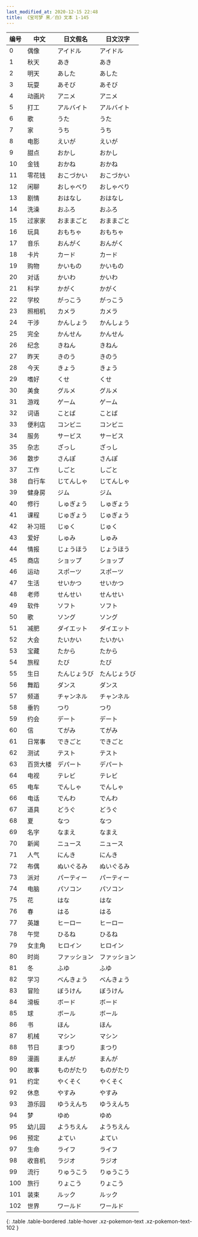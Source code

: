 ```yaml
---
last_modified_at: 2020-12-15 22:48
title: 《宝可梦 黑／白》文本 1-145
---
```

| 编号 | 中文 | 日文假名 | 日文汉字 |
| ---- | ---- | ---- | --- |
| 0 | 偶像 | アイドル | アイドル |
| 1 | 秋天 | あき | あき |
| 2 | 明天 | あした | あした |
| 3 | 玩耍 | あそび | あそび |
| 4 | 动画片 | アニメ | アニメ |
| 5 | 打工 | アルバイト | アルバイト |
| 6 | 歌 | うた | うた |
| 7 | 家 | うち | うち |
| 8 | 电影 | えいが | えいが |
| 9 | 甜点 | おかし | おかし |
| 10 | 金钱 | おかね | おかね |
| 11 | 零花钱 | おこづかい | おこづかい |
| 12 | 闲聊 | おしゃべり | おしゃべり |
| 13 | 剧情 | おはなし | おはなし |
| 14 | 洗澡 | おふろ | おふろ |
| 15 | 过家家 | おままごと | おままごと |
| 16 | 玩具 | おもちゃ | おもちゃ |
| 17 | 音乐 | おんがく | おんがく |
| 18 | 卡片 | カード | カード |
| 19 | 购物 | かいもの | かいもの |
| 20 | 对话 | かいわ | かいわ |
| 21 | 科学 | かがく | かがく |
| 22 | 学校 | がっこう | がっこう |
| 23 | 照相机 | カメラ | カメラ |
| 24 | 干涉 | かんしょう | かんしょう |
| 25 | 完全 | かんせん | かんせん |
| 26 | 纪念 | きねん | きねん |
| 27 | 昨天 | きのう | きのう |
| 28 | 今天 | きょう | きょう |
| 29 | 嗜好 | くせ | くせ |
| 30 | 美食 | グルメ | グルメ |
| 31 | 游戏 | ゲーム | ゲーム |
| 32 | 词语 | ことば | ことば |
| 33 | 便利店 | コンビニ | コンビニ |
| 34 | 服务 | サービス | サービス |
| 35 | 杂志 | ざっし | ざっし |
| 36 | 散步 | さんぽ | さんぽ |
| 37 | 工作 | しごと | しごと |
| 38 | 自行车 | じてんしゃ | じてんしゃ |
| 39 | 健身房 | ジム | ジム |
| 40 | 修行 | しゅぎょう | しゅぎょう |
| 41 | 课程 | じゅぎょう | じゅぎょう |
| 42 | 补习班 | じゅく | じゅく |
| 43 | 爱好 | しゅみ | しゅみ |
| 44 | 情报 | じょうほう | じょうほう |
| 45 | 商店 | ショップ | ショップ |
| 46 | 运动 | スポーツ | スポーツ |
| 47 | 生活 | せいかつ | せいかつ |
| 48 | 老师 | せんせい | せんせい |
| 49 | 软件 | ソフト | ソフト |
| 50 | 歌 | ソング | ソング |
| 51 | 减肥 | ダイエット | ダイエット |
| 52 | 大会 | たいかい | たいかい |
| 53 | 宝藏 | たから | たから |
| 54 | 旅程 | たび | たび |
| 55 | 生日 | たんじょうび | たんじょうび |
| 56 | 舞蹈 | ダンス | ダンス |
| 57 | 频道 | チャンネル | チャンネル |
| 58 | 垂钓 | つり | つり |
| 59 | 约会 | デート | デート |
| 60 | 信 | てがみ | てがみ |
| 61 | 日常事 | できごと | できごと |
| 62 | 测试 | テスト | テスト |
| 63 | 百货大楼 | デパート | デパート |
| 64 | 电视 | テレビ | テレビ |
| 65 | 电车 | でんしゃ | でんしゃ |
| 66 | 电话 | でんわ | でんわ |
| 67 | 道具 | どうぐ | どうぐ |
| 68 | 夏 | なつ | なつ |
| 69 | 名字 | なまえ | なまえ |
| 70 | 新闻 | ニュース | ニュース |
| 71 | 人气 | にんき | にんき |
| 72 | 布偶 | ぬいぐるみ | ぬいぐるみ |
| 73 | 派对 | パーティー | パーティー |
| 74 | 电脑 | パソコン | パソコン |
| 75 | 花 | はな | はな |
| 76 | 春 | はる | はる |
| 77 | 英雄 | ヒーロー | ヒーロー |
| 78 | 午觉 | ひるね | ひるね |
| 79 | 女主角 | ヒロイン | ヒロイン |
| 80 | 时尚 | ファッション | ファッション |
| 81 | 冬 | ふゆ | ふゆ |
| 82 | 学习 | べんきょう | べんきょう |
| 83 | 冒险 | ぼうけん | ぼうけん |
| 84 | 滑板 | ボード | ボード |
| 85 | 球 | ボール | ボール |
| 86 | 书 | ほん | ほん |
| 87 | 机械 | マシン | マシン |
| 88 | 节日 | まつり | まつり |
| 89 | 漫画 | まんが | まんが |
| 90 | 故事 | ものがたり | ものがたり |
| 91 | 约定 | やくそく | やくそく |
| 92 | 休息 | やすみ | やすみ |
| 93 | 游乐园 | ゆうえんち | ゆうえんち |
| 94 | 梦 | ゆめ | ゆめ |
| 95 | 幼儿园 | ようちえん | ようちえん |
| 96 | 预定 | よてい | よてい |
| 97 | 生命 | ライフ | ライフ |
| 98 | 收音机 | ラジオ | ラジオ |
| 99 | 流行 | りゅうこう | りゅうこう |
| 100 | 旅行 | りょこう | りょこう |
| 101 | 装束 | ルック | ルック |
| 102 | 世界 | ワールド | ワールド |
{: .table .table-bordered .table-hover .xz-pokemon-text .xz-pokemon-text-102 }